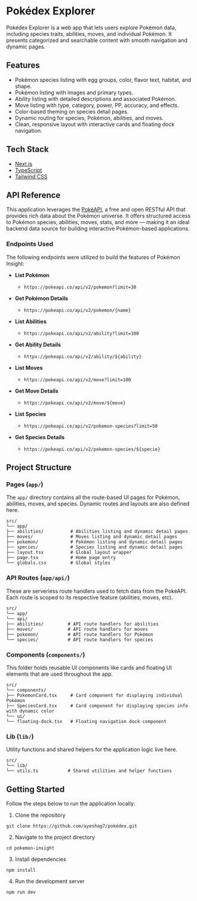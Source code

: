 # Pokédex Explorer
Pokédex Explorer is a web app that lets users explore Pokémon data, including species traits, abilities, moves, and individual Pokémon. It presents categorized and searchable content with smooth navigation and dynamic pages.


## Features
- Pokémon species listing with egg groups, color, flavor text, habitat, and shape.
- Pokémon listing with images and primary types.
- Ability listing with detailed descriptions and associated Pokémon.
- Move listing with type, category, power, PP, accuracy, and effects.
- Color-based theming on species detail pages.
- Dynamic routing for species, Pokémon, abilities, and moves.
- Clean, responsive layout with interactive cards and floating dock navigation.


## Tech Stack
- [Next.js](https://nextjs.org/)
- [TypeScript](https://www.typescriptlang.org/)
- [Tailwind CSS](https://tailwindcss.com/)


## API Reference
This application leverages the [PokéAPI](https://pokeapi.co/), a free and open RESTful API that provides rich data about the Pokémon universe. It offers structured access to Pokémon species, abilities, moves, stats, and more — making it an ideal backend data source for building interactive Pokémon-based applications.


### Endpoints Used
The following endpoints were utilized to build the features of Pokémon Insight:
- **List Pokémon**
  - `https://pokeapi.co/api/v2/pokemon?limit=30`

- **Get Pokémon Details**
  - `https://pokeapi.co/api/v2/pokemon/{name}`

- **List Abilities**
  - `https://pokeapi.co/api/v2/ability?limit=100`

- **Get Ability Details**
  - `https://pokeapi.co/api/v2/ability/${ability}`

- **List Moves**
  - `https://pokeapi.co/api/v2/move?limit=100`

- **Get Move Details**
  - `https://pokeapi.co/api/v2/move/${move}`

- **List Species**
  - `https://pokeapi.co/api/v2/pokemon-species?limit=50`

- **Get Species Details**
  - `https://pokeapi.co/api/v2/pokemon-species/${specie}`


## Project Structure
### Pages (`app/`)
The `app/` directory contains all the route-based UI pages for Pokémon, abilities, moves, and species. Dynamic routes and layouts are also defined here.
```
src/
└── app/
├── abilities/          # Abilities listing and dynamic detail pages
├── moves/              # Moves listing and dynamic detail pages
├── pokemon/            # Pokémon listing and dynamic detail pages
├── species/            # Species listing and dynamic detail pages
├── layout.tsx          # Global layout wrapper
├── page.tsx            # Home page entry
└── globals.css         # Global styles
```
### API Routes (`app/api/`)
These are serverless route handlers used to fetch data from the PokéAPI. Each route is scoped to its respective feature (abilities, moves, etc).
```
src/
└── app/
└── api/
├── abilities/         # API route handlers for abilities
├── moves/             # API route handlers for moves
├── pokemon/           # API route handlers for Pokémon
└── species/           # API route handlers for species
```
### Components (`components/`)
This folder holds reusable UI components like cards and floating UI elements that are used throughout the app.
```
src/
└── components/
├── PokemonCard.tsx     # Card component for displaying individual Pokémon
├── SpeciesCard.tsx     # Card component for displaying species info with dynamic color
└── ui/
└── floating-dock.tsx   # Floating navigation dock component
```
### Lib (`lib/`)
Utility functions and shared helpers for the application logic live here.
```
src/
└── lib/
└── utils.ts           # Shared utilities and helper functions
```


## Getting Started
Follow the steps below to run the application locally:
1. Clone the repository
```
git clone https://github.com/ayeshag7/pokédex.git
```
2. Navigate to the project directory
```
cd pokemon-insight
```
3. Install dependencies
```
npm install
```
4. Run the development server
```
npm run dev
```
